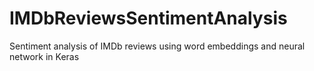 # IMDbReviewsSentimentAnalysis
Sentiment analysis of IMDb reviews using word embeddings and neural network in Keras
